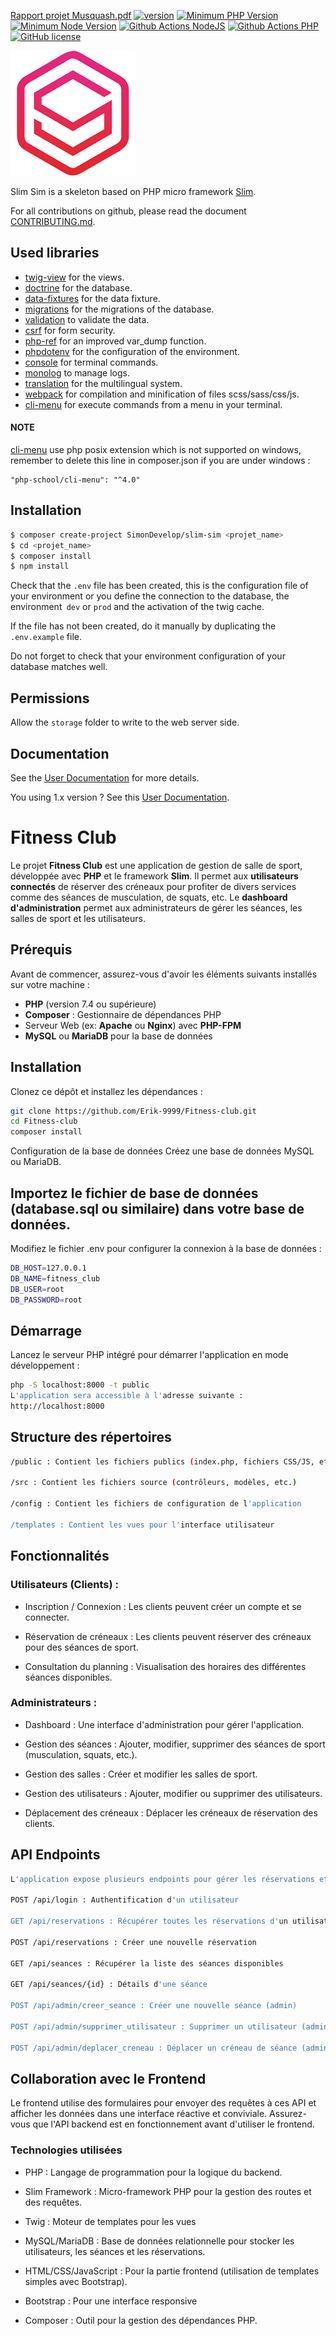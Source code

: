 [Rapport projet Musquash.pdf](https://github.com/H-Erik2021/Fitness-club/files/9676112/Rapport.projet.Musquash.pdf)
[![version](https://img.shields.io/badge/Version-2.1.2-brightgreen.svg)](https://github.com/SimonDevelop/slim-sim/releases/tag/2.1.2)
[![Minimum PHP Version](https://img.shields.io/badge/php-%3E%3D%207.2-8892BF.svg)](https://php.net/)
[![Minimum Node Version](https://img.shields.io/badge/node-%3E%3D%2012-brightgreen.svg)](https://nodejs.org/en/)
[![Github Actions NodeJS](https://github.com/SimonDevelop/slim-sim/workflows/NodeJS/badge.svg)](https://github.com/SimonDevelop/slim-sim/actions)
[![Github Actions PHP](https://github.com/SimonDevelop/slim-sim/workflows/PHP/badge.svg)](https://github.com/SimonDevelop/slim-sim/actions)
[![GitHub license](https://img.shields.io/badge/License-MIT-blue.svg)](https://github.com/SimonDevelop/slim-sim/blob/master/LICENSE)

![](https://github.com/SimonDevelop/slim-sim/raw/master/assets/img/logo.png)

Slim Sim is a skeleton based on PHP micro framework [Slim](https://www.slimframework.com/).

For all contributions on github, please read the document [CONTRIBUTING.md](https://github.com/SimonDevelop/slim-sim/blob/master/.github/CONTRIBUTING.md).


## Used libraries

- [twig-view](https://github.com/slimphp/Twig-View) for the views.
- [doctrine](https://github.com/doctrine/doctrine2) for the database.
- [data-fixtures](https://github.com/doctrine/data-fixtures) for the data fixture.
- [migrations](https://github.com/doctrine/migrations) for the migrations of the database.
- [validation](https://github.com/Respect/Validation) to validate the data.
- [csrf](https://github.com/slimphp/Slim-Csrf) for form security.
- [php-ref](https://github.com/digitalnature/php-ref) for an improved var_dump function.
- [phpdotenv](https://github.com/vlucas/phpdotenv) for the configuration of the environment.
- [console](https://github.com/symfony/console) for terminal commands.
- [monolog](https://github.com/Seldaek/monolog) to manage logs.
- [translation](https://github.com/symfony/translation) for the multilingual system.
- [webpack](https://github.com/webpack/webpack) for compilation and minification of files scss/sass/css/js.
- [cli-menu](https://github.com/php-school/cli-menu) for execute commands from a menu in your terminal.

#### NOTE
[cli-menu](https://github.com/php-school/cli-menu) use php posix extension which is not supported on windows, remember to delete this line in composer.json if you are under windows :
```
"php-school/cli-menu": "^4.0"
```

## Installation

```bash
$ composer create-project SimonDevelop/slim-sim <projet_name>
$ cd <projet_name>
$ composer install
$ npm install
```
Check that the `.env` file has been created, this is the configuration file of your environment or you define the connection to the database, the environment` dev` or `prod` and the activation of the twig cache.

If the file has not been created, do it manually by duplicating the `.env.example` file.

Do not forget to check that your environment configuration of your database matches well.


## Permissions

Allow the `storage` folder to write to the web server side.


## Documentation

See the [User Documentation](https://slim-sim.netlify.app/) for more details.

You using 1.x version ? See this [User Documentation](https://slim-sim-v1.netlify.app/).

# Fitness Club

Le projet **Fitness Club** est une application de gestion de salle de sport, développée avec **PHP** et le framework **Slim**. Il permet aux **utilisateurs connectés** de réserver des créneaux pour profiter de divers services comme des séances de musculation, de squats, etc. Le **dashboard d'administration** permet aux administrateurs de gérer les séances, les salles de sport et les utilisateurs.

## Prérequis

Avant de commencer, assurez-vous d'avoir les éléments suivants installés sur votre machine :

- **PHP** (version 7.4 ou supérieure)
- **Composer** : Gestionnaire de dépendances PHP
- Serveur Web (ex: **Apache** ou **Nginx**) avec **PHP-FPM**
- **MySQL** ou **MariaDB** pour la base de données

## Installation

Clonez ce dépôt et installez les dépendances :

```bash
git clone https://github.com/Erik-9999/Fitness-club.git
cd Fitness-club
composer install
````
Configuration de la base de données
Créez une base de données MySQL ou MariaDB.

## Importez le fichier de base de données (database.sql ou similaire) dans votre base de données.

Modifiez le fichier .env pour configurer la connexion à la base de données :

```bash
DB_HOST=127.0.0.1
DB_NAME=fitness_club
DB_USER=root
DB_PASSWORD=root
````

## Démarrage
Lancez le serveur PHP intégré pour démarrer l'application en mode développement :

```bash
php -S localhost:8000 -t public
L'application sera accessible à l'adresse suivante :
http://localhost:8000
````

## Structure des répertoires

```bash
/public : Contient les fichiers publics (index.php, fichiers CSS/JS, etc.)

/src : Contient les fichiers source (contrôleurs, modèles, etc.)

/config : Contient les fichiers de configuration de l'application

/templates : Contient les vues pour l'interface utilisateur
````

## Fonctionnalités


### Utilisateurs (Clients) :
 - Inscription / Connexion : Les clients peuvent créer un compte et se connecter.

 - Réservation de créneaux : Les clients peuvent réserver des créneaux pour des séances de sport.

 - Consultation du planning : Visualisation des horaires des différentes séances disponibles.

### Administrateurs :
 - Dashboard : Une interface d'administration pour gérer l'application.

 - Gestion des séances : Ajouter, modifier, supprimer des séances de sport (musculation, squats, etc.).

 - Gestion des salles : Créer et modifier les salles de sport.

 - Gestion des utilisateurs : Ajouter, modifier ou supprimer des utilisateurs.

 - Déplacement des créneaux : Déplacer les créneaux de réservation des clients.


## API Endpoints

```bash
L'application expose plusieurs endpoints pour gérer les réservations et les données utilisateurs. Voici quelques exemples d'API :

POST /api/login : Authentification d'un utilisateur

GET /api/reservations : Récupérer toutes les réservations d'un utilisateur

POST /api/reservations : Créer une nouvelle réservation

GET /api/seances : Récupérer la liste des séances disponibles

GET /api/seances/{id} : Détails d'une séance

POST /api/admin/creer_seance : Créer une nouvelle séance (admin)

POST /api/admin/supprimer_utilisateur : Supprimer un utilisateur (admin)

POST /api/admin/deplacer_creneau : Déplacer un créneau de séance (admin)
````

##  Collaboration avec le Frontend
Le frontend utilise des formulaires pour envoyer des requêtes à ces API et afficher les données dans une interface réactive et conviviale. Assurez-vous que l'API backend est en fonctionnement avant d'utiliser le frontend.

### Technologies utilisées

 - PHP : Langage de programmation pour la logique du backend.
 
 - Slim Framework : Micro-framework PHP pour la gestion des routes et des requêtes.

 - Twig : Moteur de templates pour les vues
 
 - MySQL/MariaDB : Base de données relationnelle pour stocker les utilisateurs, les séances et les réservations.

 - HTML/CSS/JavaScript : Pour la partie frontend (utilisation de templates simples avec Bootstrap).
 
 - Bootstrap  : Pour une interface responsive
 
 - Composer : Outil pour la gestion des dépendances PHP.
